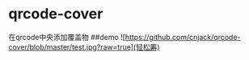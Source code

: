 # qrcode-cover
在qrcode中央添加覆盖物
##demo
![https://github.com/cnjack/qrcode-cover/blob/master/test.jpg?raw=true](轻松筹)